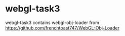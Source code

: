 # webgl-task3
webgl-task3
contains webgl-obj-loader from https://github.com/frenchtoast747/WebGL-Obj-Loader
